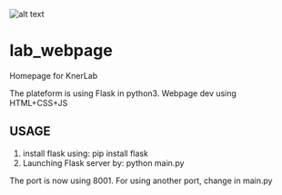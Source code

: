 ![alt text]([http://url/to/img.png](https://github.com/Knerlab/lab_webpage/blob/main/staticFiles/assets/AIL_logo.png))
# lab_webpage
Homepage for KnerLab

The plateform is using Flask in python3.
Webpage dev using HTML+CSS+JS

## USAGE

1. install flask using:
   pip install flask
2. Launching Flask server by:
   python main.py

The port is now using 8001. For using another port, change in main.py
